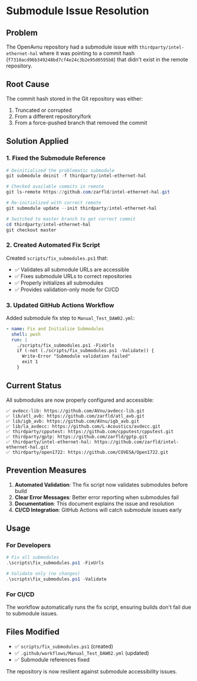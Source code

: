 # Submodule Issue Resolution

## Problem
The OpenAvnu repository had a submodule issue with `thirdparty/intel-ethernet-hal` where it was pointing to a commit hash (`f7310acd96b349248bd7cf4e24c3b2e95d0595b8`) that didn't exist in the remote repository.

## Root Cause
The commit hash stored in the Git repository was either:
1. Truncated or corrupted 
2. From a different repository/fork
3. From a force-pushed branch that removed the commit

## Solution Applied

### 1. Fixed the Submodule Reference
```powershell
# Deinitialized the problematic submodule
git submodule deinit -f thirdparty/intel-ethernet-hal

# Checked available commits in remote
git ls-remote https://github.com/zarfld/intel-ethernet-hal.git

# Re-initialized with correct remote
git submodule update --init thirdparty/intel-ethernet-hal

# Switched to master branch to get correct commit
cd thirdparty/intel-ethernet-hal
git checkout master
```

### 2. Created Automated Fix Script
Created `scripts/fix_submodules.ps1` that:
- ✅ Validates all submodule URLs are accessible
- ✅ Fixes submodule URLs to correct repositories
- ✅ Properly initializes all submodules
- ✅ Provides validation-only mode for CI/CD

### 3. Updated GitHub Actions Workflow
Added submodule fix step to `Manual_Test_DAW02.yml`:
```yaml
- name: Fix and Initialize Submodules
  shell: pwsh
  run: |
    ./scripts/fix_submodules.ps1 -FixUrls
    if (-not (./scripts/fix_submodules.ps1 -Validate)) {
      Write-Error "Submodule validation failed"
      exit 1
    }
```

## Current Status

All submodules are now properly configured and accessible:

```
✅ avdecc-lib: https://github.com/AVnu/avdecc-lib.git
✅ lib/atl_avb: https://github.com/zarfld/atl_avb.git  
✅ lib/igb_avb: https://github.com/AVnu/igb_avb.git
✅ lib/la_avdecc: https://github.com/L-Acoustics/avdecc.git
✅ thirdparty/cpputest: https://github.com/cpputest/cpputest.git
✅ thirdparty/gptp: https://github.com/zarfld/gptp.git
✅ thirdparty/intel-ethernet-hal: https://github.com/zarfld/intel-ethernet-hal.git
✅ thirdparty/open1722: https://github.com/COVESA/Open1722.git
```

## Prevention Measures

1. **Automated Validation**: The fix script now validates submodules before build
2. **Clear Error Messages**: Better error reporting when submodules fail
3. **Documentation**: This document explains the issue and resolution
4. **CI/CD Integration**: GitHub Actions will catch submodule issues early

## Usage

### For Developers
```powershell
# Fix all submodules
.\scripts\fix_submodules.ps1 -FixUrls

# Validate only (no changes)
.\scripts\fix_submodules.ps1 -Validate
```

### For CI/CD
The workflow automatically runs the fix script, ensuring builds don't fail due to submodule issues.

## Files Modified
- ✅ `scripts/fix_submodules.ps1` (created)
- ✅ `.github/workflows/Manual_Test_DAW02.yml` (updated)
- ✅ Submodule references fixed

The repository is now resilient against submodule accessibility issues.
